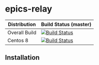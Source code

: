 # epics-relay

| Distribution    | Build Status (master)                                                                                                                                                                                                                                   |
|-----------------|---------------------------------------------------------------------------------------------------------------------------------------------------------------------------------------------------------------------------------------------------------|
| Overall Build   | [![Build Status](https://dev.azure.com/nsls-ii/epics-relay/_apis/build/status/NSLS-II.epics-relay?branchName=main)](https://dev.azure.com/nsls-ii/epics-relay/_build/latest?definitionId=5&branchName=master)                                                    |
| Centos 8        | [![Build Status](https://dev.azure.com/nsls-ii/epics-relay/_apis/build/status/NSLS-II.epics-relay?branchName=main&jobName=Build&configuration=Build%20centos8)](https://dev.azure.com/nsls-ii/epics-relay/_build/latest?definitionId=5&branchName=master)        |

## Installation
